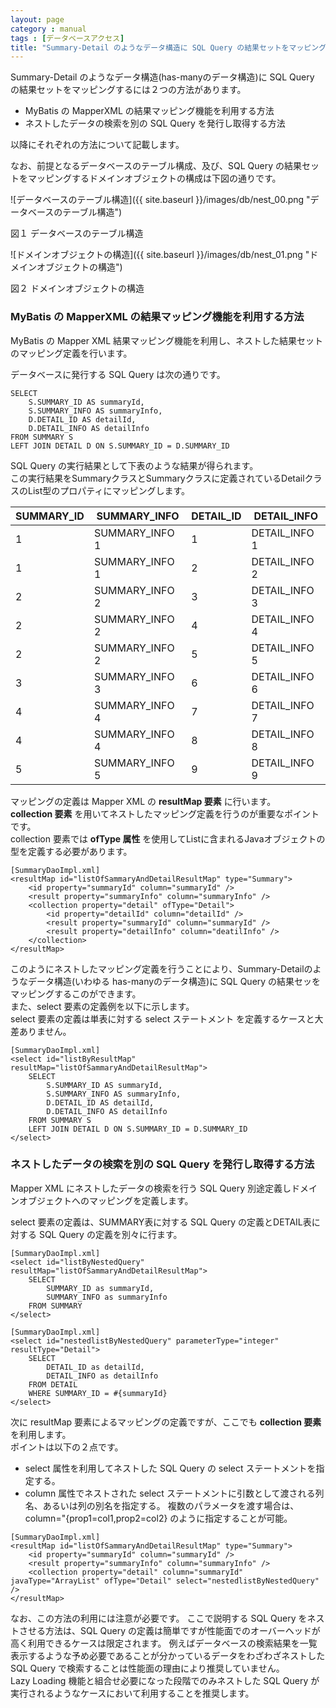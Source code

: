 ```yaml
---
layout: page
category : manual
tags : [データベースアクセス]
title: "Summary-Detail のようなデータ構造に SQL Query の結果セットをマッピングするにはどうすればいい？"
---
```


Summary-Detail のようなデータ構造(has-manyのデータ構造)に SQL Query の結果セットをマッピングするには２つの方法があります。  
  * MyBatis の MapperXML の結果マッピング機能を利用する方法
  * ネストしたデータの検索を別の SQL Query を発行し取得する方法

以降にそれぞれの方法について記載します。  

なお、前提となるデータベースのテーブル構成、及び、SQL Query の結果セットをマッピングするドメインオブジェクトの構成は下図の通りです。  


![データベースのテーブル構造]({{ site.baseurl }}/images/db/nest_00.png "データベースのテーブル構造")

   図１ データベースのテーブル構造

![ドメインオブジェクトの構造]({{ site.baseurl }}/images/db/nest_01.png "ドメインオブジェクトの構造")

   図２ ドメインオブジェクトの構造

### MyBatis の MapperXML の結果マッピング機能を利用する方法

MyBatis の Mapper XML 結果マッピング機能を利用し、ネストした結果セットのマッピング定義を行います。  

データベースに発行する SQL Query は次の通りです。  

```
SELECT
    S.SUMMARY_ID AS summaryId,
    S.SUMMARY_INFO AS summaryInfo,
    D.DETAIL_ID AS detailId,
    D.DETAIL_INFO AS detailInfo
FROM SUMMARY S
LEFT JOIN DETAIL D ON S.SUMMARY_ID = D.SUMMARY_ID
```

SQL Query の実行結果として下表のような結果が得られます。  
この実行結果をSummaryクラスとSummaryクラスに定義されているDetailクラスのList型のプロパティにマッピングします。  

  <table class="table table-bordered table-hover">
    <thead>
      <tr>
        <th>SUMMARY_ID</th>
        <th>SUMMARY_INFO</th>
        <th>DETAIL_ID</th>
        <th>DETAIL_INFO</th>
      </tr>
    </thead>
    <tbody>
      <tr>
        <td>1</td>
        <td>SUMMARY_INFO 1</td>
        <td>1</td>
        <td>DETAIL_INFO 1</td> 
      </tr>
      <tr>
        <td>1</td>
        <td>SUMMARY_INFO 1</td>
        <td>2</td>
        <td>DETAIL_INFO 2</td> 
      </tr>
      <tr>
        <td>2</td>
        <td>SUMMARY_INFO 2</td>
        <td>3</td>
        <td>DETAIL_INFO 3</td> 
      </tr>
      <tr>
        <td>2</td>
        <td>SUMMARY_INFO 2</td>
        <td>4</td>
        <td>DETAIL_INFO 4</td> 
      </tr>
      <tr>
        <td>2</td>
        <td>SUMMARY_INFO 2</td>
        <td>5</td>
        <td>DETAIL_INFO 5</td> 
      </tr>
      <tr>
        <td>3</td>
        <td>SUMMARY_INFO 3</td>
        <td>6</td>
        <td>DETAIL_INFO 6</td> 
      </tr>
      <tr>
        <td>4</td>
        <td>SUMMARY_INFO 4</td>
        <td>7</td>
        <td>DETAIL_INFO 7</td> 
      </tr>
      <tr>
        <td>4</td>
        <td>SUMMARY_INFO 4</td>
        <td>8</td>
        <td>DETAIL_INFO 8</td> 
      </tr>
      <tr>
        <td>5</td>
        <td>SUMMARY_INFO 5</td>
        <td>9</td>
        <td>DETAIL_INFO 9</td> 
      </tr>
    </tbody>
  </table>

マッピングの定義は Mapper XML の **resultMap 要素**  に行います。  
**collection 要素** を用いてネストしたマッピング定義を行うのが重要なポイントです。  
collection 要素では **ofType 属性** を使用してListに含まれるJavaオブジェクトの型を定義する必要があります。  

```
[SummaryDaoImpl.xml]
<resultMap id="listOfSammaryAndDetailResultMap" type="Summary">
    <id property="summaryId" column="summaryId" />
    <result property="summaryInfo" column="summaryInfo" />
    <collection property="detail" ofType="Detail">
        <id property="detailId" column="detailId" />
        <result property="summaryId" column="summaryId" />
        <result property="detailInfo" column="deatilInfo" />
    </collection>
</resultMap>
```

このようにネストしたマッピング定義を行うことにより、Summary-Detailのようなデータ構造(いわゆる has-manyのデータ構造)に SQL Query の結果セッをマッピングするこのができます。  
また、select 要素の定義例を以下に示します。  
select 要素の定義は単表に対する select ステートメント を定義するケースと大差ありません。  

```
[SummaryDaoImpl.xml]
<select id="listByResultMap" resultMap="listOfSammaryAndDetailResultMap">
    SELECT
        S.SUMMARY_ID AS summaryId,
        S.SUMMARY_INFO AS summaryInfo,
        D.DETAIL_ID AS detailId,
        D.DETAIL_INFO AS detailInfo
    FROM SUMMARY S
    LEFT JOIN DETAIL D ON S.SUMMARY_ID = D.SUMMARY_ID
</select>
```

### ネストしたデータの検索を別の SQL Query を発行し取得する方法


Mapper XML にネストしたデータの検索を行う SQL Query 別途定義しドメインオブジェクトへのマッピングを定義します。  

select 要素の定義は、SUMMARY表に対する SQL Query の定義とDETAIL表に対する SQL Query の定義を別々に行ます。  

```
[SummaryDaoImpl.xml]
<select id="listByNestedQuery" resultMap="listOfSammaryAndDetailResultMap">
    SELECT
        SUMMARY_ID as summaryId,
        SUMMARY_INFO as summaryInfo
    FROM SUMMARY
</select>
```

```
[SummaryDaoImpl.xml]
<select id="nestedlistByNestedQuery" parameterType="integer" resultType="Detail">
    SELECT
        DETAIL_ID as detailId,
        DETAIL_INFO as detailInfo
    FROM DETAIL
    WHERE SUMMARY_ID = #{summaryId}
</select>
```

次に resultMap 要素によるマッピングの定義ですが、ここでも **collection 要素** を利用します。  
ポイントは以下の２点です。  
  * select 属性を利用してネストした SQL Query の select ステートメントを指定する。  
  * column 属性でネストされた select ステートメントに引数として渡される列名、あるいは列の別名を指定する。  複数のパラメータを渡す場合は、column="{prop1=col1,prop2=col2} のように指定することが可能。  

```
[SummaryDaoImpl.xml]
<resultMap id="listOfSammaryAndDetailResultMap" type="Summary">
    <id property="summaryId" column="summaryId" />
    <result property="summaryInfo" column="summaryInfo" />
    <collection property="detail" column="summaryId" javaType="ArrayList" ofType="Detail" select="nestedlistByNestedQuery" />
</resultMap>
```

なお、この方法の利用には注意が必要です。  ここで説明する SQL Query をネストさせる方法は、SQL Query の定義は簡単ですが性能面でのオーバーヘッドが高く利用できるケースは限定されます。  例えばデータベースの検索結果を一覧表示するような予め必要であることが分かっているデータをわざわざネストした SQL Query で検索することは性能面の理由により推奨していません。  
Lazy Loading 機能と組合せ必要になった段階でのみネストした SQL Query が実行されるようなケースにおいて利用することを推奨します。  

